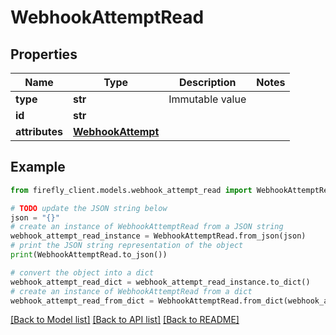 # WebhookAttemptRead


## Properties

Name | Type | Description | Notes
------------ | ------------- | ------------- | -------------
**type** | **str** | Immutable value | 
**id** | **str** |  | 
**attributes** | [**WebhookAttempt**](WebhookAttempt.md) |  | 

## Example

```python
from firefly_client.models.webhook_attempt_read import WebhookAttemptRead

# TODO update the JSON string below
json = "{}"
# create an instance of WebhookAttemptRead from a JSON string
webhook_attempt_read_instance = WebhookAttemptRead.from_json(json)
# print the JSON string representation of the object
print(WebhookAttemptRead.to_json())

# convert the object into a dict
webhook_attempt_read_dict = webhook_attempt_read_instance.to_dict()
# create an instance of WebhookAttemptRead from a dict
webhook_attempt_read_from_dict = WebhookAttemptRead.from_dict(webhook_attempt_read_dict)
```
[[Back to Model list]](../README.md#documentation-for-models) [[Back to API list]](../README.md#documentation-for-api-endpoints) [[Back to README]](../README.md)


